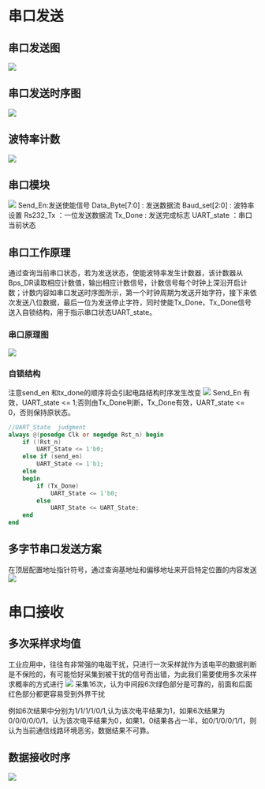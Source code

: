 
# 串口发送
## 串口发送图
![](2022-11-02-21-53-35.png)
## 串口发送时序图
![](2022-11-02-21-53-10.png)
## 波特率计数
![](2022-11-16-15-13-26.png)
## 串口模块
![](2022-11-03-10-47-57.png)
Send_En:发送使能信号
Data_Byte[7:0] : 发送数据流
Baud_set[2:0] : 波特率设置
Rs232_Tx ：一位发送数据流
Tx_Done : 发送完成标志
UART_state ：串口当前状态

## 串口工作原理
通过查询当前串口状态，若为发送状态，使能波特率发生计数器，该计数器从Bps_DR读取相应计数值，输出相应计数信号，计数信号每个时钟上深沿开启计数；计数内容如串口发送时序图所示，第一个时钟周期为发送开始字符，接下来依次发送八位数据，最后一位为发送停止字符，同时使能Tx_Done，Tx_Done信号送入自锁结构，用于指示串口状态UART_state。
### 串口原理图
![](2022-11-15-20-06-41.png)
### 自锁结构

注意send_en 和tx_done的顺序将会引起电路结构时序发生改变
![](2022-11-15-20-10-19.png)
Send_En 有效，UART_state <= 1;否则由Tx_Done判断，Tx_Done有效，UART_state <= 0，否则保持原状态。
``` verilog
//UART_State  judgment
always @(posedge Clk or negedge Rst_n) begin
    if (!Rst_n)
        UART_State <= 1'b0;
    else if (send_en)
        UART_State <= 1'b1;
    else
    begin
        if (Tx_Done)
            UART_State <= 1'b0;
        else
            UART_State <= UART_State;
    end
end
```

## 多字节串口发送方案
在顶层配置地址指针符号，通过查询基地址和偏移地址来开启特定位置的内容发送
![](2022-11-16-14-55-23.png)

# 串口接收
## 多次采样求均值
工业应用中，往往有非常强的电磁干扰，只进行一次采样就作为该电平的数据判断是不保险的，有可能恰好采集到被干扰的信号而出错，为此我们需要使用多次采样求概率的方式进行
![](2022-11-16-15-04-49.png)
采集16次，认为中间段6次绿色部分是可靠的，前面和后面红色部分都更容易受到外界干扰

例如6次结果中分别为1/1/1/1/0/1,认为该次电平结果为1，如果6次结果为0/0/0/0/0/1，认为该次电平结果为0，如果1，0结果各占一半，如0/1/0/0/1/1，则认为当前通信线路环境恶劣，数据结果不可靠。
## 数据接收时序
![](2022-11-16-15-11-47.png)